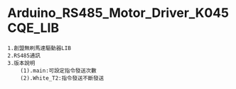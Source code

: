 # Arduino_RS485_Motor_Driver_K045CQE_LIB
    1.創盟無刷馬達驅動器LIB
    2.RS485通訊
    3.版本說明
        (1).main:可設定指令發送次數
        (2).White_T2:指令發送不斷發送
